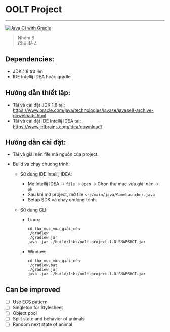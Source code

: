 # OOLT Project
****

[![Java CI with Gradle](https://github.com/hahunavth/oolt-project/actions/workflows/test.yml/badge.svg)](https://github.com/hahunavth/oolt-project/actions/workflows/test.yml)

> Nhóm 6  \
> Chủ đề 4

## Dependencies: 

- JDK 1.8 trở lên 
- IDE Intellij IDEA hoặc gradle

## Hướng dẫn thiết lập:

  - Tải và cài đặt JDK 1.8 tại: https://www.oracle.com/java/technologies/javase/javase8-archive-downloads.html
  - Tải và cài đặt IDE Intellij IDEA tại: https://www.jetbrains.com/idea/download/

## Hướng dẫn cài đặt:

- Tải và giải nến file mã nguồn của project.

- Build và chạy chương trình:
  - Sử dụng IDE Intellij IDEA:

    - Mở Intellij IDEA -> `file` -> `Open` -> Chọn thư mục vừa giải nén -> `ok`
    - Sau khi mở project, mở file `src/main/java/GameLauncher.java`
    - Setup SDK và chạy chương trình.

  - Sử dụng CLI:

    - Linux:
      ```shell
      cd thư_mục_vừa_giải_nén
      ./gradlew
      ./gradlew jar 
      java -jar ./build/libs/oolt-project-1.0-SNAPSHOT.jar
      ```
    
    - Window:
      ```shell
      cd thư_mục_vừa_giải_nén
      ./gradlew.bat
      ./gradlew jar 
      java -jar ./build/libs/oolt-project-1.0-SNAPSHOT.jar
      ```
## Can be improved
- [ ] Use ECS pattern
- [ ] Singleton for Stylesheet
- [ ] Object pool
- [ ] Split state and behavior of animals
- [ ] Random next state of animal
